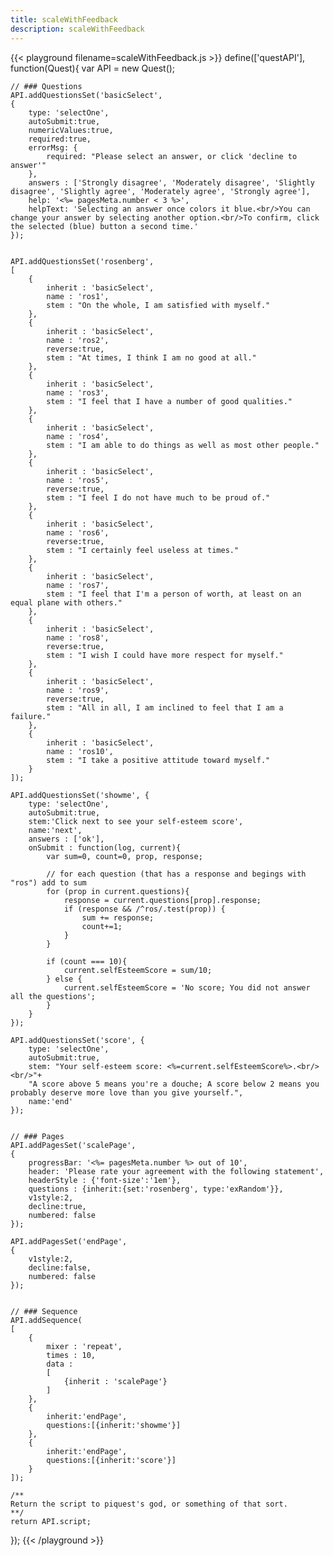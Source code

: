 ```yaml
---
title: scaleWithFeedback
description: scaleWithFeedback
---
```


{{< playground filename=scaleWithFeedback.js >}}
define(['questAPI'], function(Quest){
	var API = new Quest();

	// ### Questions
	API.addQuestionsSet('basicSelect',
	{
		type: 'selectOne',
		autoSubmit:true,
		numericValues:true,
		required:true,
		errorMsg: {
			required: "Please select an answer, or click 'decline to answer'"
		},
		answers : ['Strongly disagree', 'Moderately disagree', 'Slightly disagree', 'Slightly agree', 'Moderately agree', 'Strongly agree'],
		help: '<%= pagesMeta.number < 3 %>',
		helpText: 'Selecting an answer once colors it blue.<br/>You can change your answer by selecting another option.<br/>To confirm, click the selected (blue) button a second time.'
	});


	API.addQuestionsSet('rosenberg',
	[
		{
			inherit : 'basicSelect',
			name : 'ros1',
			stem : "On the whole, I am satisfied with myself."
		},
		{
			inherit : 'basicSelect',
			name : 'ros2',
			reverse:true,
			stem : "At times, I think I am no good at all."
		},
		{
			inherit : 'basicSelect',
			name : 'ros3',
			stem : "I feel that I have a number of good qualities."
		},
		{
			inherit : 'basicSelect',
			name : 'ros4',
			stem : "I am able to do things as well as most other people."
		},
		{
			inherit : 'basicSelect',
			name : 'ros5',
			reverse:true,
			stem : "I feel I do not have much to be proud of."
		},
		{
			inherit : 'basicSelect',
			name : 'ros6',
			reverse:true,
			stem : "I certainly feel useless at times."
		},
		{
			inherit : 'basicSelect',
			name : 'ros7',
			stem : "I feel that I'm a person of worth, at least on an equal plane with others."
		},
		{
			inherit : 'basicSelect',
			name : 'ros8',
			reverse:true,
			stem : "I wish I could have more respect for myself."
		},
		{
			inherit : 'basicSelect',
			name : 'ros9',
			reverse:true,
			stem : "All in all, I am inclined to feel that I am a failure."
		},
		{
			inherit : 'basicSelect',
			name : 'ros10',
			stem : "I take a positive attitude toward myself."
		}
	]);

	API.addQuestionsSet('showme', {
		type: 'selectOne',
		autoSubmit:true,
		stem:'Click next to see your self-esteem score',
		name:'next',
		answers : ['ok'],
		onSubmit : function(log, current){
			var sum=0, count=0, prop, response;

			// for each question (that has a response and begings with "ros") add to sum
			for (prop in current.questions){
				response = current.questions[prop].response;
				if (response && /^ros/.test(prop)) {
					sum += response;
					count+=1;
				}
			}

			if (count === 10){
				current.selfEsteemScore = sum/10;
			} else {
				current.selfEsteemScore = 'No score; You did not answer all the questions';
			}
		}
	});

	API.addQuestionsSet('score', {
		type: 'selectOne',
		autoSubmit:true,
		stem: "Your self-esteem score: <%=current.selfEsteemScore%>.<br/><br/>"+
		"A score above 5 means you're a douche; A score below 2 means you probably deserve more love than you give yourself.",
		name:'end'
	});


	// ### Pages
	API.addPagesSet('scalePage',
	{
		progressBar: '<%= pagesMeta.number %> out of 10',
		header: 'Please rate your agreement with the following statement',
		headerStyle : {'font-size':'1em'},
		questions : {inherit:{set:'rosenberg', type:'exRandom'}},
		v1style:2,
		decline:true,
		numbered: false
	});

	API.addPagesSet('endPage',
	{
		v1style:2,
		decline:false,
		numbered: false
	});


	// ### Sequence
	API.addSequence(
	[
		{
			mixer : 'repeat',
			times : 10,
			data :
			[
				{inherit : 'scalePage'}
			]
		},
		{
			inherit:'endPage',
			questions:[{inherit:'showme'}]
		},
		{
			inherit:'endPage',
			questions:[{inherit:'score'}]
		}
	]);

	/**
	Return the script to piquest's god, or something of that sort.
	**/
	return API.script;
});
{{< /playground >}}

